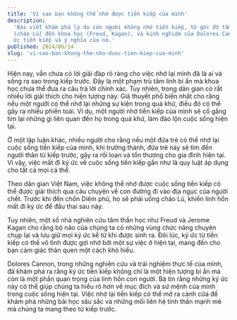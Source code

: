 ```yaml
---
title: 'Vì sao bạn không thể nhớ được tiền kiếp của mình'
description:
  'Bài viết khám phá lý do con người không nhớ tiền kiếp, từ góc độ tâm linh
  (cháo Lú) đến khoa học (Freud, Kagan), và kinh nghiệm của Dolores Cannon về ký
  ức tiền kiếp và ý nghĩa của nó.'
published: 2024/06/14
slug: 'vi-sao-ban-khong-the-nho-duoc-tien-kiep-cua-minh'
---
```


Hiện nay, vẫn chưa có lời giải đáp rõ ràng cho việc nhớ lại mình đã là ai và
sống ra sao trong kiếp trước. Đây là một phạm trù tâm linh bí ẩn mà khoa học
chưa thể đưa ra câu trả lời chính xác. Tuy nhiên, trong dân gian có rất nhiều
lời giải thích cho hiện tượng này. Giả thuyết phổ biến nhất cho rằng nếu một
người có thể nhớ lại những sự kiện trong quá khứ, điều đó có thể gây ra nhiều
phiền toái. Ví dụ, một người nhớ tiền kiếp của mình sẽ cố gắng tìm lại những gì
liên quan đến họ trong quá khứ, làm đảo lộn cuộc sống hiện tại.

Ở một lập luận khác, nhiều người cho rằng nếu một đứa trẻ có thể nhớ lại cuộc
sống tiền kiếp của mình, khi trưởng thành, đứa trẻ này sẽ tìm đến người thân từ
kiếp trước, gây ra rối loạn và tổn thương cho gia đình hiện tại. Vì vậy, việc
mất đi ký ức về cuộc sống tiền kiếp gần như là quy luật áp dụng cho tất cả mọi
cá thể.

Theo dân gian Việt Nam, việc không thể nhớ được cuộc sống tiền kiếp có thể được
giải thích qua câu chuyện về con đường đi vào địa ngục của người chết. Trước khi
đến chốn Diêm phủ, họ sẽ phải uống cháo Lú, khiến linh hồn mất đi ký ức để đầu
thai sau này.

Tuy nhiên, một số nhà nghiên cứu tâm thần học như Freud và Jerome Kagan cho rằng
bộ não của chúng ta có những vùng chức năng chuyên chụp lại và lưu giữ mọi ký ức
kể từ khi được sinh ra. Đôi lúc, ký ức từ tiền kiếp có thể vô tình được gợi nhớ
bởi một sự việc ở hiện tại, mang đến cho bạn cảm giác thân quen một cách khó
hiểu.

Dolores Cannon, trong những nghiên cứu và trải nghiệm thực tế của mình, đã khám
phá ra rằng ký ức tiền kiếp không chỉ là một hiện tượng bí ẩn mà còn là một phần
quan trọng của linh hồn con người. Bà tin rằng những ký ức này có thể giúp chúng
ta hiểu rõ hơn về mục đích và sứ mệnh của mình trong cuộc sống hiện tại. Việc
nhớ lại tiền kiếp có thể mở ra cánh cửa để khám phá những bài học sâu sắc và
những mối liên hệ tinh thần mạnh mẽ mà chúng ta mang theo từ kiếp trước.

